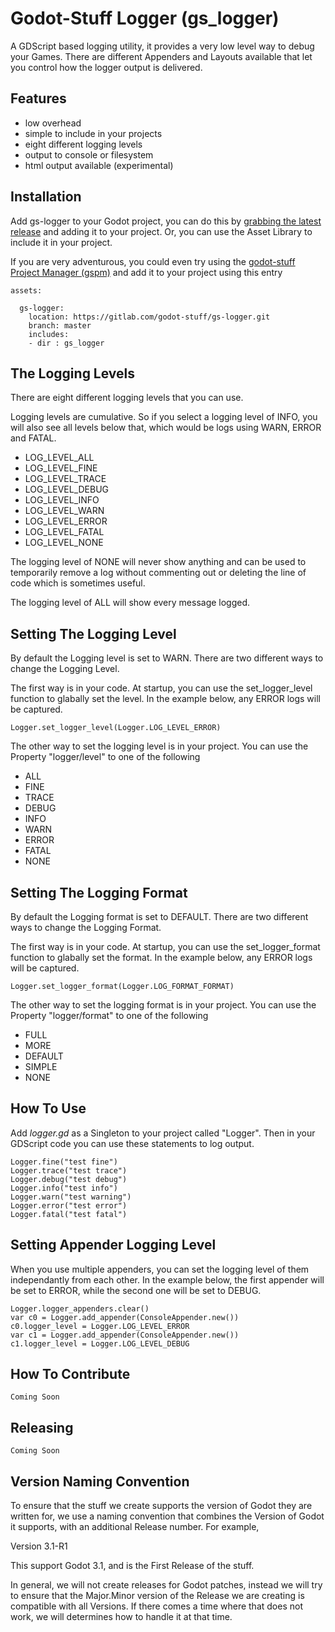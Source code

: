 # Godot-Stuff Logger (gs_logger)
A GDScript based logging utility, it provides a very low level way to debug your Games. There are different Appenders and Layouts available that let you control how the logger output is delivered.

## Features
* low overhead
* simple to include in your projects
* eight different logging levels
* output to console or filesystem
* html output available (experimental)

## Installation
Add gs-logger to your Godot project, you can do this by [grabbing the latest release](https://gitlab.com/godot-stuff/gs-logger/-/releases) and adding it to your project. Or, you can use the Asset Library to include it in your project. 

If you are very adventurous, you could even try using the [godot-stuff Project Manager (gspm)](https://gitlab.com/godot-stuff/gs-project-manager) and add it to your project using this entry

```
assets:
  
  gs-logger:
    location: https://gitlab.com/godot-stuff/gs-logger.git
    branch: master
    includes:
    - dir : gs_logger
```

## The Logging Levels
There are eight different logging levels that you can use. 

Logging levels are cumulative. So if you select a logging level of INFO, you will also see all levels below that, which would be logs using WARN, ERROR and FATAL.

* LOG_LEVEL_ALL
* LOG_LEVEL_FINE
* LOG_LEVEL_TRACE
* LOG_LEVEL_DEBUG
* LOG_LEVEL_INFO
* LOG_LEVEL_WARN
* LOG_LEVEL_ERROR
* LOG_LEVEL_FATAL
* LOG_LEVEL_NONE

The logging level of NONE will never show anything and can be used to temporarily remove a log without commenting out or deleting the line of code which is sometimes useful.

The logging level of ALL will show every message logged.

## Setting The Logging Level
By default the Logging level is set to WARN. There are two different ways to change the Logging Level. 

The first way is in your code. At startup, you can use the set_logger_level function to glabally set the level. In the example below, any ERROR logs will be captured.
```
Logger.set_logger_level(Logger.LOG_LEVEL_ERROR)
```
The other way to set the logging level is in your project. You can use the Property "logger/level" to one of the following

* ALL
* FINE
* TRACE
* DEBUG
* INFO
* WARN
* ERROR
* FATAL
* NONE

## Setting The Logging Format
By default the Logging format is set to DEFAULT. There are two different ways to change the Logging Format. 

The first way is in your code. At startup, you can use the set_logger_format function to glabally set the format. In the example below, any ERROR logs will be captured.
```
Logger.set_logger_format(Logger.LOG_FORMAT_FORMAT)
```
The other way to set the logging format is in your project. You can use the Property "logger/format" to one of the following

* FULL
* MORE
* DEFAULT
* SIMPLE
* NONE

## How To Use
Add *logger.gd* as a Singleton to your project called "Logger". Then in your GDScript code you can use these statements to log output.
```
Logger.fine("test fine")
Logger.trace("test trace")
Logger.debug("test debug")
Logger.info("test info")
Logger.warn("test warning")
Logger.error("test error")
Logger.fatal("test fatal")
```

## Setting Appender Logging Level
When you use multiple appenders, you can set the logging level of them independantly from each other. In the example below, the first appender will be set to ERROR, while the second one will be set to DEBUG.
```
Logger.logger_appenders.clear()
var c0 = Logger.add_appender(ConsoleAppender.new())
c0.logger_level = Logger.LOG_LEVEL_ERROR
var c1 = Logger.add_appender(ConsoleAppender.new())
c1.logger_level = Logger.LOG_LEVEL_DEBUG
```

## How To Contribute
```
Coming Soon
```

## Releasing
```
Coming Soon
```

## Version Naming Convention
To ensure that the stuff we create supports the version of Godot they are written for, we use a naming convention that combines the Version of Godot it supports, with an additional Release number. For example,

Version 3.1-R1

This support Godot 3.1, and is the First Release of the stuff.

In general, we will not create releases for Godot patches, instead we will try to ensure that the Major.Minor version of the Release we are creating is compatible with all Versions. If there comes a time where that does not work, we will determines how to handle it at that time.

